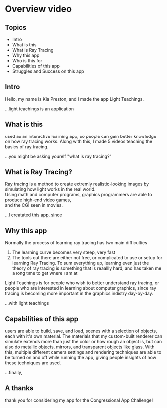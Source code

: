 # Overview video

## Topics
- Intro
- What is this 
- What is Ray Tracing
- Why this app 
- Who is this for
- Capabilities of this app
- Struggles and Success on this app

## Intro
Hello, my name is Kia Preston, and I made the app Light Teachings.

...light teachings is an application

## What is this
used as an interactive learning app, so people can gain better knowledge on how ray tracing works. Along with this, I made 5 videos teaching the basics of ray tracing.

...you might be asking yourelf "what is ray tracing?"

## What is Ray Tracing?
Ray tracing is a method to create extremly realistic-looking images by simulating how light works in the real world.                                                    
Using math and computer programs, graphics programmers are able to produce high-end video games,                                           
               and the CGI seen in movies.

...I creatated this app, since

## Why this app
Normally the process of learning ray tracing has two main difficulties
1. The learning curve becomes very steep, very fast
2. The tools out there are either not free, or complicated to use or setup for learning Ray Tracing.
To sum everything up, learning even just the theory of ray tracing is something that is reaallly hard, and has taken me a long time to get where I am at

<!-- ## Who is this for -->
Light Teachings is for people who wish to better understand ray tracing, or people who are interested in learning about computer graphics, since ray tracing is becoming more important in the graphics indistry day-by-day.

...with light teachings

## Capabilities of this app
users are able to build, save, and load, scenes with a selection of objects, each with it's own material.
The materials that my custom-built renderer can simulate extends more than just the color or how rough an object is, but can also do metallic objects, mirrors, and transparent objects like glass.
With this, multiple different camera settings and rendering techniques are able to be turned on and off while running the app, giving people insights of how these techniques are used.

...finally,

## A thanks
thank you for considering my app for the Congressional App Challenge!
